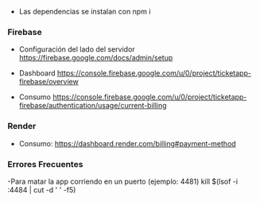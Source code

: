 - Las dependencias se instalan con npm i


### Firebase
- Configuración del lado del servidor
  https://firebase.google.com/docs/admin/setup

- Dashboard
https://console.firebase.google.com/u/0/project/ticketapp-firebase/overview

- Consumo
https://console.firebase.google.com/u/0/project/ticketapp-firebase/authentication/usage/current-billing


### Render
- Consumo:
https://dashboard.render.com/billing#payment-method


### Errores Frecuentes
-Para matar la app corriendo en un puerto (ejemplo: 4481)
kill $(lsof -i :4484 | cut -d ' ' -f5)
